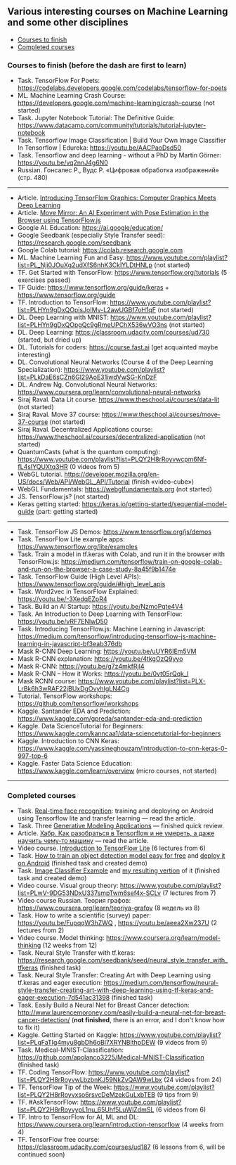 ## Various interesting courses on Machine Learning and some other disciplines
   - [Courses to finish](#courses-to-finish)
   - [Completed courses](#completed-courses)

### <a name="courses-to-finish" />Courses to finish (before the dash are first to learn)
   * Task. TensorFlow For Poets: https://codelabs.developers.google.com/codelabs/tensorflow-for-poets
   * ML. Machine Learning Crash Course: https://developers.google.com/machine-learning/crash-course (not started)
   * Task. Jupyter Notebook Tutorial: The Definitive Guide: https://www.datacamp.com/community/tutorials/tutorial-jupyter-notebook
   * Task. Tensorflow Image Classification | Build Your Own Image Classifier In Tensorflow | Edureka: https://youtu.be/AACPaoDsd50
   * Task. Tensorflow and deep learning - without a PhD by Martin Görner: https://youtu.be/vq2nnJ4g6N0
   * Russian. Гонсалес Р., Вудс Р. «Цифровая обработка изображений» (стр. 480)
---
   * Article. [Introducing TensorFlow Graphics: Computer Graphics Meets Deep Learning](https://medium.com/tensorflow/introducing-tensorflow-graphics-computer-graphics-meets-deep-learning-c8e3877b7668)
   * Article. [Move Mirror: An AI Experiment with Pose Estimation in the Browser using TensorFlow.js](https://medium.com/tensorflow/move-mirror-an-ai-experiment-with-pose-estimation-in-the-browser-using-tensorflow-js-2f7b769f9b23)
   * Google AI. Education: https://ai.google/education/
   * Google Seedbank (especially Style Transfer seed): https://research.google.com/seedbank
   * Google Colab tutorial: https://colab.research.google.com
   * ML. Machine Learning Fun and Easy: https://www.youtube.com/playlist?list=PL_Nji0JOuXg2udXfS6nhK3CkIYLDtHNLp (not started)
   * TF. Get Started with TensorFlow: https://www.tensorflow.org/tutorials (5 exercises passed)
   * TF Guide: https://www.tensorflow.org/guide/keras + https://www.tensorflow.org/guide
   * TF. Introduction to TensorFlow: https://www.youtube.com/playlist?list=PLHYn9gDxQOpisJoIMv-L2awUGBf7oH1qF (not started)
   * DL. Deep Learning with MNIST: https://www.youtube.com/playlist?list=PLHYn9gDxQOpgQc9gRmeUPChX536wVO3ns (not started)
   * DL. Deep Learning: https://classroom.udacity.com/courses/ud730 (started, but dried up)
   * DL. Tutorials for coders: https://course.fast.ai (get acquainted maybe interesting)
   * DL. Convolutional Neural Networks (Course 4 of the Deep Learning Specialization): https://www.youtube.com/playlist?list=PLkDaE6sCZn6Gl29AoE31iwdVwSG-KnDzF
   * DL. Andrew Ng. Convolutional Neural Networks: https://www.coursera.org/learn/convolutional-neural-networks
   * Siraj Raval. Data Lit course: https://www.theschool.ai/courses/data-lit (not started)
   * Siraj Raval. Move 37 course: https://www.theschool.ai/courses/move-37-course (not started)
   * Siraj Raval. Decentralized Applications course: https://www.theschool.ai/courses/decentralized-application (not started)
   * QuantumCasts (what is the quantum computing): https://www.youtube.com/playlist?list=PLQY2H8rRoyvwcpm6Nf-fL4sIYQUXtq3HR (0 videos from 5)
   * WebGL tutorial. https://developer.mozilla.org/en-US/docs/Web/API/WebGL_API/Tutorial (finish «video-cube»)
   * WebGL Fundamentals: https://webglfundamentals.org (not started)
   * JS. TensorFlow.js? (not started)
   * Keras getting started: https://keras.io/getting-started/sequential-model-guide (part: getting started)
---
   * Task. TensorFlow JS Demos: https://www.tensorflow.org/js/demos
   * Task. TensorFlow Lite example apps: https://www.tensorflow.org/lite/examples
   * Task. Train a model in tf.keras with Colab, and run it in the browser with TensorFlow.js: https://medium.com/tensorflow/train-on-google-colab-and-run-on-the-browser-a-case-study-8a45f9b1474e
   * Task. TensorFlow Guide (High Level APIs): https://www.tensorflow.org/guide/#high_level_apis
   * Task. Word2vec in TensorFlow Explained: https://youtu.be/-3XedqEZpR4
   * Task. Build an AI Startup: https://youtu.be/NzmoPqte4V4
   * Task. An Introduction to Deep Learning with TensorFlow: https://youtu.be/vRF7ENlwD50
   * Task. Introducing TensorFlow.js: Machine Learning in Javascript: https://medium.com/tensorflow/introducing-tensorflow-js-machine-learning-in-javascript-bf3eab376db
   * Mask R-CNN Deep Learning: https://youtu.be/uUYR6IEm5VM
   * Mask R-CNN explanation: https://youtu.be/4tkgOzQ9yyo
   * Mask R-CNN: https://youtu.be/g7z4mkfRjI4
   * Mask R-CNN – How it Works: https://youtu.be/0vt05rQqk_I
   * Mask RCNN course: https://www.youtube.com/playlist?list=PLX-LrBk6h3wRAF22jBUxDgOvyhIgLN4Cg
   * Tutorial. TensorFlow workshops: https://github.com/tensorflow/workshops
   * Kaggle. Santander EDA and Prediction: https://www.kaggle.com/gpreda/santander-eda-and-prediction
   * Kaggle. Data ScienceTutorial for Beginners: https://www.kaggle.com/kanncaa1/data-sciencetutorial-for-beginners
   * Kaggle. Introduction to CNN Keras: https://www.kaggle.com/yassineghouzam/introduction-to-cnn-keras-0-997-top-6
   * Kaggle. Faster Data Science Education: https://www.kaggle.com/learn/overview (micro courses, not started)

---
### <a name="completed-courses" />Completed courses
   * Task. [Real-time face recognition](https://medium.com/@saidakbarp/real-time-face-recognition-tflite-3fb818ac039a): training and deploying on Android using Tensorflow lite and transfer learning — read the article.
   * Task. Three [Generative Modeling Applications](https://youtu.be/FZBFV7xfGaY) — finished quick review.
   * Article. [Хабр. Как разобраться в Tensorflow и не умереть, а даже научить чему-то машину](https://habr.com/ru/post/427449/) — read the article.
   * Video course. [Introduction to TensorFlow Lite](https://www.udacity.com/course/intro-to-tensorflow-lite--ud190) (6 lectures from 6)
   * Task. [How to train an object detection model easy for free](https://medium.com/swlh/how-to-train-an-object-detection-model-easy-for-free-f388ff3663e) and [deploy it on Android](https://github.com/foobar167/android/tree/master/object_detection_demo) (finished task and created demo)
   * Task. [Image Classifier Example](https://youtu.be/CzPYgRaYWUA) and [my resulting vertion](https://github.com/foobar167/junkyard/tree/master/object_classifier) of it (finished task and created demo)
   * Video course. Visual group theory: https://www.youtube.com/playlist?list=PLwV-9DG53NDxU337smpTwm6sef4x-SCLv (7 lectures from 7)
   * Video course Russian. Теория графов: https://www.coursera.org/learn/teoriya-grafov (8 недель из 8)
   * Task. How to write a scientific (survey) paper: https://youtu.be/FupqqW3hZWQ , https://youtu.be/aeea2Xw237U (2 lectures from 2)
   * Video course. Model thinking: https://www.coursera.org/learn/model-thinking (12 weeks from 12)
   * Task. Neural Style Transfer with tf.keras: https://research.google.com/seedbank/seed/neural_style_transfer_with_tfkeras (finished task)
   * Task. Neural Style Transfer: Creating Art with Deep Learning using tf.keras and eager execution: https://medium.com/tensorflow/neural-style-transfer-creating-art-with-deep-learning-using-tf-keras-and-eager-execution-7d541ac31398 (finished task)
   * Task. Easily Build a Neural Net for Breast Cancer detection: http://www.laurencemoroney.com/easily-build-a-neural-net-for-breast-cancer-detection/ (<b>not finished</b>, there is an error, and I don't know how to fix it)
   * Kaggle. Getting Started on Kaggle: https://www.youtube.com/playlist?list=PLqFaTIg4myu8gbDh6oBl7XRYNBlthpDEW (9 videos from 9)
   * Task. Medical-MNIST-Classification: https://github.com/apolanco3225/Medical-MNIST-Classification (finished task)
   * TF. Coding TensorFlow: https://www.youtube.com/playlist?list=PLQY2H8rRoyvwLbzbnKJ59NkZvQAW9wLbx (24 videos from 24)
   * TF. TensorFlow Tip of the Week: https://www.youtube.com/playlist?list=PLQY2H8rRoyvxso6rsvcDeMzekGuLxbTEB (9 tips from 9)
   * TF. #AskTensorFlow: https://www.youtube.com/playlist?list=PLQY2H8rRoyvypL1nu_65Uhf5LuWlZdmSL (6 videos from 6)
   * TF. Intro to TensorFlow for AI, ML and DL: https://www.coursera.org/learn/introduction-tensorflow (4 weeks from 4)
   * TF. TensorFlow free course: https://classroom.udacity.com/courses/ud187 (6 lessons from 6, will be continued soon)
